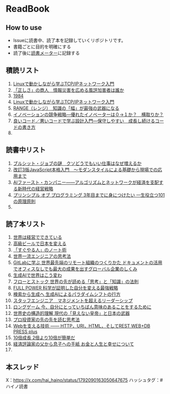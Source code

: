 # ReadBook
## How to use
- Issueに読書中、読了本を記録していくリポジトリです。
- 書籍ごとに目的を明確にする
- 読了後に[読書メーター](https://bookmeter.com/home)に記録する

## 積読リスト
1. [Linuxで動かしながら学ぶTCP/IPネットワーク入門](https://github.com/haino357/ReadBook/issues/7)
2. [「正しさ」の商人　情報災害を広める風評加害者は誰か](https://github.com/haino357/ReadBook/issues/16)
3. [1984](https://github.com/haino357/ReadBook/issues/20)
4. [Linuxで動かしながら学ぶTCP/IPネットワーク入門](https://github.com/haino357/ReadBook/issues/7)
5. [RANGE（レンジ）　知識の「幅」が最強の武器になる](https://github.com/haino357/ReadBook/issues/26)
6. [イノベーションの競争戦略―優れたイノベーターは０→１か？　横取りか？](https://github.com/haino357/ReadBook/issues/28)
7. [良いコード／悪いコードで学ぶ設計入門―保守しやすい　成長し続けるコードの書き方](https://github.com/haino357/ReadBook/issues/35)
8. []()

## 読書中リスト
1. [ブルシット・ジョブの謎　クソどうでもいい仕事はなぜ増えるか](https://github.com/haino357/ReadBook/issues/13)
2. [改訂3版JavaScript本格入門　～モダンスタイルによる基礎から現場での応用まで](https://github.com/haino357/ReadBook/issues/19)
3. [AIファースト・カンパニー――アルゴリズムとネットワークが経済を支配する新時代の経営戦略](https://github.com/haino357/ReadBook/issues/30)
4. [プリンシプル オブ プログラミング 3年目までに身につけたい 一生役立つ101の原理原則](https://github.com/haino357/ReadBook/issues/34)
5. []()

## 読了本リスト
1. [世界は経営でできている](https://github.com/haino357/ReadBook/issues/8)
2. [高級ビールで日本を変える](https://github.com/haino357/ReadBook/issues/11)
3. [「すぐやる人」のノート術](https://github.com/haino357/ReadBook/issues/14)
4. [世界一流エンジニアの思考法](https://github.com/haino357/ReadBook/issues/17)
5. [GitLabに学ぶ 世界最先端のリモート組織のつくりかた ドキュメントの活用でオフィスなしでも最大の成果を出すグローバル企業のしくみ](https://github.com/haino357/ReadBook/issues/9)
6. [生成AIで世界はこう変わ](https://github.com/haino357/ReadBook/issues/18)
7. [フローとストック 世界の先が読める「思考」と「知識」の法則](https://github.com/haino357/ReadBook/issues/21)
8. [FULL POWER 科学が証明した自分を変える最強戦略](https://github.com/haino357/ReadBook/issues/23)
9. [検索から生成へ 生成AIによるパラダイムシフトの行方](https://github.com/haino357/ReadBook/issues/22)
10. [スタッフエンジニア　マネジメントを超えるリーダーシップ](https://github.com/haino357/ReadBook/issues/10)
11. [ロングゲーム 今、自分にとっていちばん意味のあることをするために](https://amzn.asia/d/0RE3kOL)
12. [世界史の構造的理解 現代の「見えない皇帝」と日本の武器](https://github.com/haino357/ReadBook/issues/25)
13. [プロ投資家の先の先を読む思考法](https://github.com/haino357/ReadBook/issues/27)
14. [Webを支える技術 ―― HTTP，URI，HTML，そしてREST WEB+DB PRESS plus](https://github.com/haino357/ReadBook/issues/15)
15. [10倍成長 2倍より10倍が簡単だ](https://github.com/haino357/ReadBook/issues/29)
16. [経済評論家の父から息子への手紙 お金と人生と幸せについて](https://github.com/haino357/ReadBook/issues/33)
17. 

## 本スレッド
X：https://x.com/hai_haino/status/1792090163050647675
ハッシュタグ：#ハイノ読書
